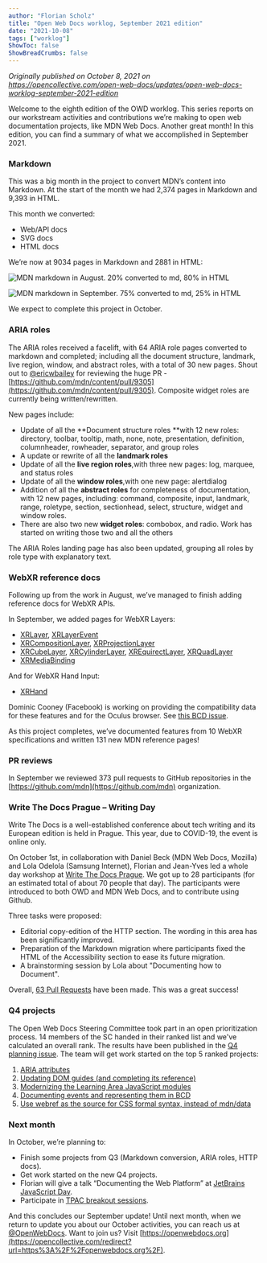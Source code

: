 ```yaml
---
author: "Florian Scholz"
title: "Open Web Docs worklog, September 2021 edition"
date: "2021-10-08"
tags: ["worklog"]
ShowToc: false
ShowBreadCrumbs: false
---
```


_Originally published on October 8, 2021 on https://opencollective.com/open-web-docs/updates/open-web-docs-worklog-september-2021-edition_

Welcome to the eighth edition of the OWD worklog. This series reports on our workstream activities and contributions we’re making to open web documentation projects, like MDN Web Docs. Another great month! In this edition, you can find a summary of what we accomplished in September 2021.

### Markdown

This was a big month in the project to convert MDN’s content into Markdown. At the start of the month we had 2,374 pages in Markdown and 9,393 in HTML.

This month we converted:
* Web/API docs
* SVG docs
* HTML docs

We’re now at 9034 pages in Markdown and 2881 in HTML:

![MDN markdown in August. 20% converted to md, 80% in HTML](/posts/worklog/mdn-md-august.png)

![MDN markdown in September. 75% converted to md, 25% in HTML](/posts/worklog/mdn-md-september.png)

We expect to complete this project in October.

### ARIA roles

The ARIA roles received a facelift, with 64 ARIA role pages converted to markdown and completed; including all the document structure, landmark, live region, window, and abstract roles, with a total of 30 new pages. Shout out to [@ericwbailey](https://github.com/ericwbailey) for reviewing the huge PR - [https://github.com/mdn/content/pull/9305](https://github.com/mdn/content/pull/9305). Composite widget roles are currently being written/rewritten.

New pages include: 

* Update of all the **Document structure roles **with 12 new roles: directory, toolbar, tooltip, math, none,  note, presentation, definition, columnheader, rowheader, separator, and group roles
* A update or rewrite of all the **landmark roles**
* Update of all the **live region roles**,with three new pages: log, marquee, and status roles
* Update of all the **window roles**,with one new page: alertdialog
* Addition of all the **abstract roles** for completeness of documentation, with 12 new pages, including: command, composite, input, landmark, range, roletype, section, sectionhead, select, structure, widget and window roles.
* There are also two new **widget roles**: combobox, and radio. Work has started on writing those two and all the others

The ARIA Roles landing page has also been updated, grouping all roles by role type with explanatory text.

### WebXR reference docs

Following up from the work in August, we’ve managed to finish adding reference docs for WebXR APIs. 

In September, we added pages for WebXR Layers:

* [XRLayer](https://opencollective.com/redirect?url=https%3A%2F%2Fdeveloper.mozilla.org%2Fen-US%2Fdocs%2FWeb%2FAPI%2FXRLayer), [XRLayerEvent](https://opencollective.com/redirect?url=https%3A%2F%2Fdeveloper.mozilla.org%2Fen-US%2Fdocs%2FWeb%2FAPI%2FXRLayerEvent)
* [XRCompositionLayer](https://opencollective.com/redirect?url=https%3A%2F%2Fdeveloper.mozilla.org%2Fen-US%2Fdocs%2FWeb%2FAPI%2FXRCompositionLayer), [XRProjectionLayer](https://opencollective.com/redirect?url=https%3A%2F%2Fdeveloper.mozilla.org%2Fen-US%2Fdocs%2FWeb%2FAPI%2FXRProjectionLayer)
* [XRCubeLayer](https://opencollective.com/redirect?url=https%3A%2F%2Fdeveloper.mozilla.org%2Fen-US%2Fdocs%2FWeb%2FAPI%2FXRCubeLayer), [XRCylinderLayer](https://opencollective.com/redirect?url=https%3A%2F%2Fdeveloper.mozilla.org%2Fen-US%2Fdocs%2FWeb%2FAPI%2FXRCylinderLayer), [XREquirectLayer](https://opencollective.com/redirect?url=https%3A%2F%2Fdeveloper.mozilla.org%2Fen-US%2Fdocs%2FWeb%2FAPI%2FXREquirectLayer), [XRQuadLayer](https://opencollective.com/redirect?url=https%3A%2F%2Fdeveloper.mozilla.org%2Fen-US%2Fdocs%2FWeb%2FAPI%2FXRQuadLayer)
* [XRMediaBinding](https://opencollective.com/redirect?url=https%3A%2F%2Fdeveloper.mozilla.org%2Fen-US%2Fdocs%2FWeb%2FAPI%2FXRMediaBinding)

And for WebXR Hand Input:

* [XRHand](https://opencollective.com/redirect?url=https%3A%2F%2Fdeveloper.mozilla.org%2Fen-US%2Fdocs%2FWeb%2FAPI%2FXRHand)

Dominic Cooney (Facebook) is working on providing the compatibility data for these features and for the Oculus browser. See [this BCD issue](https://github.com/mdn/browser-compat-data/issues/12303).

As this project completes, we’ve documented features from 10 WebXR specifications and written 131 new MDN reference pages!

### PR reviews

In September we reviewed 373 pull requests to GitHub repositories in the [https://github.com/mdn](https://github.com/mdn) organization.


### Write The Docs Prague – Writing Day

Write The Docs is a well-established conference about tech writing and its European edition is held in Prague. This year, due to COVID-19, the event is online only.

On October 1st, in collaboration with Daniel Beck (MDN Web Docs, Mozilla) and Lola Odelola (Samsung Internet), Florian and Jean-Yves led a whole day workshop at [Write The Docs Prague](https://opencollective.com/redirect?url=https%3A%2F%2Fwww.writethedocs.org%2Fconf%2Fprague%2F2021%2F). We got up to 28 participants (for an estimated total of about 70 people that day). The participants were introduced to both OWD and MDN Web Docs, and to contribute using Github.

Three tasks were proposed:

* Editorial copy-edition of the HTTP section. The wording in this area has been significantly improved.
* Preparation of the Markdown migration where participants fixed the HTML of the Accessibility section to ease its future migration.
* A brainstorming session by Lola about "Documenting how to Document".

Overall, [63 Pull Requests](https://github.com/mdn/content/pulls?q=+is%3Apr+label%3A%22Event%3A+Write+the+Docs+Prague+2021%22) have been made. This was a great success!

### Q4 projects

The Open Web Docs Steering Committee took part in an open prioritization process. 14 members of the SC handed in their ranked list and we've calculated an overall rank. The results have been published in the [Q4 planning issue](https://github.com/openwebdocs/project/issues/55#issuecomment-937625420). The team will get work started on the top 5 ranked projects:

1. [ARIA attributes](https://github.com/openwebdocs/project/issues/65)
2. [Updating DOM guides (and completing its reference)](https://github.com/openwebdocs/project/issues/50)
3. [Modernizing the Learning Area JavaScript modules](https://github.com/mdn/content/blob/main/rfcs/modernize-learn-js.md)
4. [Documenting events and representing them in BCD](https://github.com/openwebdocs/project/issues/61)
5. [Use webref as the source for CSS formal syntax, instead of mdn/data](https://github.com/openwebdocs/project/issues/44)

### Next month

In October, we’re planning to:

* Finish some projects from Q3 (Markdown conversion, ARIA roles, HTTP docs).
* Get work started on the new Q4 projects.
* Florian will give a talk “Documenting the Web Platform” at [JetBrains JavaScript Day](https://opencollective.com/redirect?url=https%3A%2F%2Fpages.jetbrains.com%2Fjavascript-day-2021%2Fblog).
* Participate in [TPAC breakout sessions](https://opencollective.com/redirect?url=https%3A%2F%2Fwww.w3.org%2Fwiki%2FTPAC%2F2021%2FSessionIdeas).

And this concludes our September update! Until next month, when we return to update you about our October activities, you can reach us at [@OpenWebDocs](https://twitter.com/OpenWebDocs). Want to join us? Visit [https://openwebdocs.org](https://opencollective.com/redirect?url=https%3A%2F%2Fopenwebdocs.org%2F).
